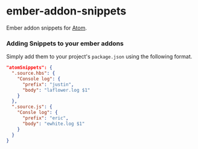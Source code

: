 # ember-addon-snippets

Ember addon snippets for [Atom](http://atom.io/).

### Adding Snippets to your ember addons

Simply add them to your project's `package.json` using the following format.

```json
"atomSnippets": {
  ".source.hbs": {
    "Console log": {
      "prefix": "justin",
      "body": "laflower.log $1"
    }
  },
  ".source.js": {
    "Consle log": {
      "prefix": "eric",
      "body": "ewhite.log $1"
    }
  }
}
```
